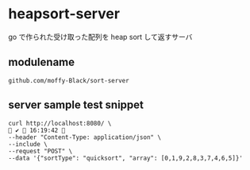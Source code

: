# heapsort-server

go で作られた受け取った配列を heap sort して返すサーバ

## modulename

```
github.com/moffy-Black/sort-server
```

## server sample test snippet

```
curl http://localhost:8080/ \                                               ✔  16:19:42 
--header "Content-Type: application/json" \
--include \
--request "POST" \
--data '{"sortType": "quicksort", "array": [0,1,9,2,8,3,7,4,6,5]}'
```
